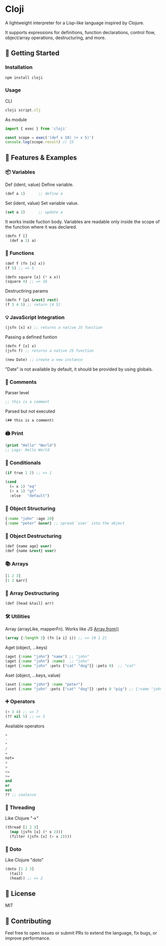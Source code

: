 # Cloji

A lightweight interpreter for a Lisp-like language inspired by Clojure.

It supports expressions for definitions, function declarations, control flow, object/array operations, destructuring, and more.

## 🚀 Getting Started

### Installation

```bash
npm install cloji
```

### Usage

CLI
```ts
cloji script.clj
```

As module
```ts
import { exec } from 'cloji'

const scope = exec('(def x 10) (+ x 5)')
console.log(scope.result) // 15
```

## 🧪 Features & Examples

### 📦 Variables

Def (ident, value) Define variable.
```lisp
(def a 1)      ;; define a
```

Set (ident, value) Set variable value.
```lisp
(set a 2)      ;; update a
```

It works inside fuction body. Variables are readable only inside the scope of the function where it was declared.
```lisp
(defn f []
  (def a 1) a)
```

### 🔧 Functions
```lisp
(def f (fn [x] x))
(f 5) ;; => 5

(defn square [x] (* x x))
(square 4) ;; => 16
```

Destructiring params
```lisp
(defn f [p1 &rest] rest)
(f 3 4 5) ;; return [4 5]
```

### 💡 JavaScript Integration

```lisp
(jsfn [x] x) ;; returns a native JS function
```

Passing a defined funtion
```lisp
(defn f [x] x)
(jsfn f) ;; returns a native JS function
```

```lisp
(new Date) ;; create a new instance
```
"Date" is not available by default, it should be provided by using globals.

### 📝 Comments

Parser level
```lisp
;; this is a comment
```

Parsed but not executed
```lisp
(## this is a comment)
```

### 🖨️ Print

```lisp
(print "Hello" "World")
;; Logs: Hello World
```

### 🔀 Conditionals

```lisp
(if true 1 2) ;; => 1

(cond
  (= x 1) "eq"
  (> x 1) "gt"
  :else   "default")
```

### 🧱 Object Structuring

```lisp
{:name "john" :age 20}
{:name "peter" &user} ;; spread `user` into the object
```

### 🔎 Object Destructuring

```lisp
(def {name age} user)
(def {name &rest} user)
```

### 📚 Arrays

```lisp
[1 2 3]
[1 2 &arr]
```

### 🧩 Array Destructuring

```lisp
(def [head &tail] arr)
```

### 🛠 Utilities

Array (arrayLike, mapperFn). Works like JS [Array.from()](https://developer.mozilla.org/en-US/docs/Web/JavaScript/Reference/Global_Objects/Array/from)
```lisp
(array {:length 3} (fn [a i] i)) ;; => [0 1 2]
```

Aget (object, ...keys)
```lisp
(aget {:name "john"} "name") ;; "john"
(aget {:name "john"} :name)  ;; "john"
(aget {:name "john" :pets ["cat" "dog"]} :pets 0)  ;; "cat"
```

Aset (object, ...keys, value)
```lisp
(aset {:name "john"} :name "peter")
(aset {:name "john" :pets ["cat" "dog"]} :pets 0 "pig") ;; {:name "john" :pets ["pig" "dog"]}
```

### ➕ Operators

```lisp
(+ 3 4) ;; => 7
(?? nil 5) ;; => 5
```

Available operators
```lisp
+
-
*
/
=
not=
<
>
<=
>=
and
or
not
?? ;; coalesce
```

### 🧵 Threading

Like Clojure "->"
```lisp
(thread [1 2 3]
  (map (jsfn [x] (* x 2)))
  (filter (jsfn [x] (> x 2))))
```

### 🚀 Doto

Like Clojure "doto"
```lisp
(doto [1 2 3]
  (tail)
  (head)) ;; => 2
```

## 📄 License

MIT

## 🙌 Contributing

Feel free to open issues or submit PRs to extend the language, fix bugs, or improve performance.
